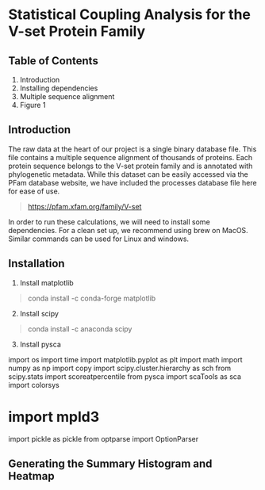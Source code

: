 # Statistical Coupling Analysis for the V-set Protein Family
## Table of Contents
1. Introduction
2. Installing dependencies
3. Multiple sequence alignment
4. Figure 1

## Introduction

The raw data at the heart of our project is a single binary database file.
This file contains a multiple sequence alignment of thousands of proteins.
Each protein sequence belongs to the V-set protein family and
is annotated with phylogenetic metadata.
While this dataset can be easily accessed via the PFam database website,
we have included the processes database file here for ease of use.

> https://pfam.xfam.org/family/V-set

In order to run these calculations, we will need to install some dependencies.
For a clean set up, we recommend using brew on MacOS.
Similar commands can be used for Linux and windows.

## Installation
1. Install matplotlib
> conda install -c conda-forge matplotlib

2. Install scipy
> conda install -c anaconda scipy

3. Install pysca
>

import os
import time
import matplotlib.pyplot as plt
import math
import numpy as np
import copy
import scipy.cluster.hierarchy as sch
from scipy.stats import scoreatpercentile
from pysca import scaTools as sca
import colorsys
# import mpld3
import pickle as pickle
from optparse import OptionParser

## Generating the Summary Histogram and Heatmap
